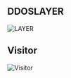 
## DDOSLAYER
![LAYER](https://raw.githubusercontent.com/ZORKYT/ddoslayer/main/layer.jpg)

## Visitor 
![Visitor](https://profile-counter.glitch.me/iptracker/count.svg?color=red&width=7)
